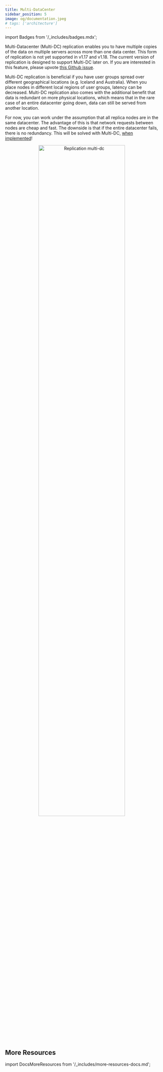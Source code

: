 ```yaml
---
title: Multi-DataCenter
sidebar_position: 5
image: og/documentation.jpeg
# tags: ['architecture']
---
```

import Badges from '/_includes/badges.mdx';

<Badges/>

Multi-Datacenter (Multi-DC) replication enables you to have multiple copies of the data on multiple servers across more than one data center. This form of replication is not yet supported in v1.17 and v1.18. The current version of replication is designed to support Multi-DC later on. If you are interested in this feature, please upvote [this Github issue](https://github.com/semi-technologies/weaviate/issues/2436).

Multi-DC replication is beneficial if you have user groups spread over different geographical locations (e.g. Iceland and Australia). When you place nodes in different local regions of user groups, latency can be decreased. 
Multi-DC replication also comes with the additional benefit that data is redundant on more physical locations, which means that in the rare case of an entire datacenter going down, data can still be served from another location.

For now, you can work under the assumption that all replica nodes are in the same datacenter. The advantage of this is that network requests between nodes are cheap and fast. The downside is that if the entire datacenter fails, there is no redundancy. This will be solved with Multi-DC, [when implemented](https://github.com/semi-technologies/weaviate/issues/2436)! 

<p align="center"><img src="/img/docs/replication-architecture/replication-regional-proximity-3.png" alt="Replication multi-dc" width="75%"/></p>


## More Resources

import DocsMoreResources from '/_includes/more-resources-docs.md';

<DocsMoreResources />
